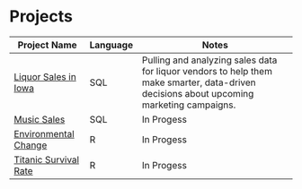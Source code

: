 # Projects

| Project Name                                                                   | Language                 | Notes                     |
| ---------------------------------------------------------------------------------| ------------------------ | ------------------------- |
| [Liquor Sales in Iowa](https://github.com/donsmithsf/sql/tree/main/projects/Liquor%20Sales)| SQL | Pulling and analyzing sales data for liquor vendors to help them make smarter, data-driven decisions about upcoming marketing campaigns. |
| [Music Sales](https://github.com/donsmithsf/sql/tree/main/projects/Music%20Sales)| SQL |    In Progess      |
| [Environmental Change](https://github.com/donsmithsf/r/tree/main/projects/Environmental%20Change)| R |  In Progess        |
| [Titanic Survival Rate](https://github.com/donsmithsf/r/tree/main/projects/Titanic%20Survival%20Rate)| R | In Progess         |

